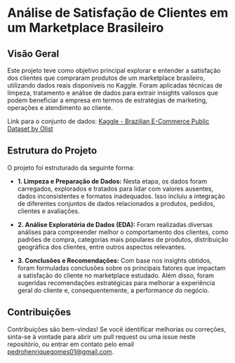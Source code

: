 # Análise de Satisfação de Clientes em um Marketplace Brasileiro

## Visão Geral
Este projeto teve como objetivo principal explorar e entender a satisfação dos clientes que compraram produtos de um marketplace brasileiro, utilizando dados reais disponíveis no Kaggle. Foram aplicadas técnicas de limpeza, tratamento e análise de dados para extrair insights valiosos que podem beneficiar a empresa em termos de estratégias de marketing, operações e atendimento ao cliente.

Link para o conjunto de dados: [Kaggle - Brazilian E-Commerce Public Dataset by Olist](https://www.kaggle.com/olistbr/brazilian-ecommerce)

## Estrutura do Projeto
O projeto foi estruturado da seguinte forma:

- **1. Limpeza e Preparação de Dados:** Nesta etapa, os dados foram carregados, explorados e tratados para lidar com valores ausentes, dados inconsistentes e formatos inadequados. Isso incluiu a integração de diferentes conjuntos de dados relacionados a produtos, pedidos, clientes e avaliações.

- **2. Análise Exploratória de Dados (EDA):** Foram realizadas diversas análises para compreender melhor o comportamento dos clientes, como padrões de compra, categorias mais populares de produtos, distribuição geográfica dos clientes, entre outros aspectos relevantes.

- **3. Conclusões e Recomendações:** Com base nos insights obtidos, foram formuladas conclusões sobre os principais fatores que impactam a satisfação do cliente no marketplace estudado. Além disso, foram sugeridas recomendações estratégicas para melhorar a experiência geral do cliente e, consequentemente, a performance do negócio.

## Contribuições
Contribuições são bem-vindas! Se você identificar melhorias ou correções, sinta-se à vontade para abrir um pull request ou uma issue neste repositório, ou entrar em contato pelo email <a href = "mailto:pedrohenriquegomes01@gmail.com">pedrohenriquegomes01@gmail.com</a>.


